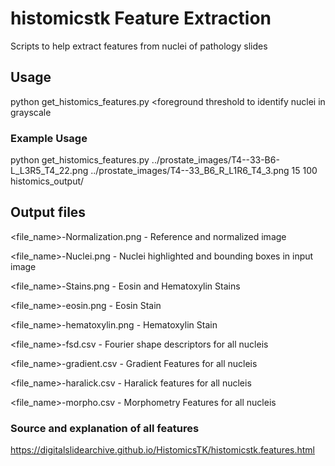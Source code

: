 # histomicstk Feature Extraction
Scripts to help extract features from nuclei of pathology slides

## Usage
python get_histomics_features.py <path of image to analyze> <path of image to normalize the input image to> <minimum nuclei area in px for an object to be labeled nuclie> <foreground threshold to identify nuclei in grayscale <path of folder where output files should be stored>
  
### Example Usage
python get_histomics_features.py ../prostate_images/T4--33-B6-L_L3R5_T4_22.png ../prostate_images/T4--33_B6_R_L1R6_T4_3.png 15 100 histomics_output/

## Output files
<file_name>-Normalization.png - Reference and normalized image

<file_name>-Nuclei.png - Nuclei highlighted and bounding boxes in input image

<file_name>-Stains.png - Eosin and Hematoxylin Stains

<file_name>-eosin.png - Eosin Stain

<file_name>-hematoxylin.png - Hematoxylin Stain

<file_name>-fsd.csv - Fourier shape descriptors for all nucleis

<file_name>-gradient.csv - Gradient Features for all nucleis

<file_name>-haralick.csv - Haralick features for all nucleis

<file_name>-morpho.csv - Morphometry Features for all nucleis

### Source and explanation of all features
https://digitalslidearchive.github.io/HistomicsTK/histomicstk.features.html
  
